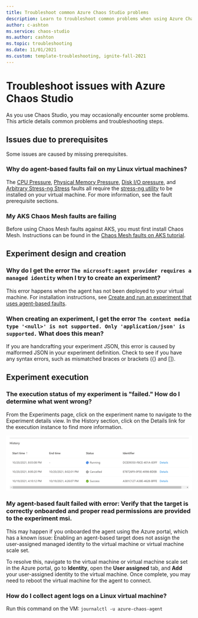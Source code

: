 ```yaml
---
title: Troubleshoot common Azure Chaos Studio problems
description: Learn to troubleshoot common problems when using Azure Chaos Studio
author: c-ashton
ms.service: chaos-studio
ms.author: cashton
ms.topic: troubleshooting
ms.date: 11/01/2021
ms.custom: template-troubleshooting, ignite-fall-2021
---
```


# Troubleshoot issues with Azure Chaos Studio

As you use Chaos Studio, you may occasionally encounter some problems. This article details common problems and troubleshooting steps.

## Issues due to prerequisites

Some issues are caused by missing prerequisites. 

### Why do agent-based faults fail on my Linux virtual machines?

The [CPU Pressure](chaos-studio-fault-library.md#cpu-pressure), [Physical Memory Pressure](chaos-studio-fault-library.md#physical-memory-pressure), [Disk I/O pressure](chaos-studio-fault-library.md#disk-io-pressure-linux), and [Arbitrary Stress-ng Stress](chaos-studio-fault-library.md#arbitrary-stress-ng-stress) faults all require the [stress-ng utility](https://wiki.ubuntu.com/Kernel/Reference/stress-ng) to be installed on your virtual machine. For more information, see the fault prerequisite sections.

### My AKS Chaos Mesh faults are failing

Before using Chaos Mesh faults against AKS, you must first install Chaos Mesh. Instructions can be found in the [Chaos Mesh faults on AKS tutorial](chaos-studio-tutorial-aks.md#set-up-chaos-mesh-on-your-aks-cluster).

## Experiment design and creation

### Why do I get the error `The microsoft:agent provider requires a managed identity` when I try to create an experiment? 

This error happens when the agent has not been deployed to your virtual machine. For installation instructions, see [Create and run an experiment that uses agent-based faults](chaos-studio-tutorial-agent-based-portal.md).

### When creating an experiment, I get the error `The content media type '<null>' is not supported. Only 'application/json' is supported.` What does this mean?

If you are handcrafting your experiment JSON, this error is caused by malformed JSON in your experiment definition. Check to see if you have any syntax errors, such as mismatched braces or brackets ({} and \[\]).

## Experiment execution

### The execution status of my experiment is "failed." How do I determine what went wrong?

From the Experiments page, click on the experiment name to navigate to the Experiment details view. In the History section, click on the Details link for the execution instance to find more information.

![Experiment history](images/run-experiment-history.png)

### My agent-based fault failed with error: Verify that the target is correctly onboarded and proper read permissions are provided to the experiment msi.

This may happen if you onboarded the agent using the Azure portal, which has a known issue: Enabling an agent-based target does not assign the user-assigned managed identity to the virtual machine or virtual machine scale set.

To resolve this, navigate to the virtual machine or virtual machine scale set in the Azure portal, go to **Identity**, open the **User assigned** tab, and **Add** your user-assigned identity to the virtual machine. Once complete, you may need to reboot the virtual machine for the agent to connect.

### How do I collect agent logs on a Linux virtual machine?

Run this command on the VM: `journalctl -u azure-chaos-agent`

